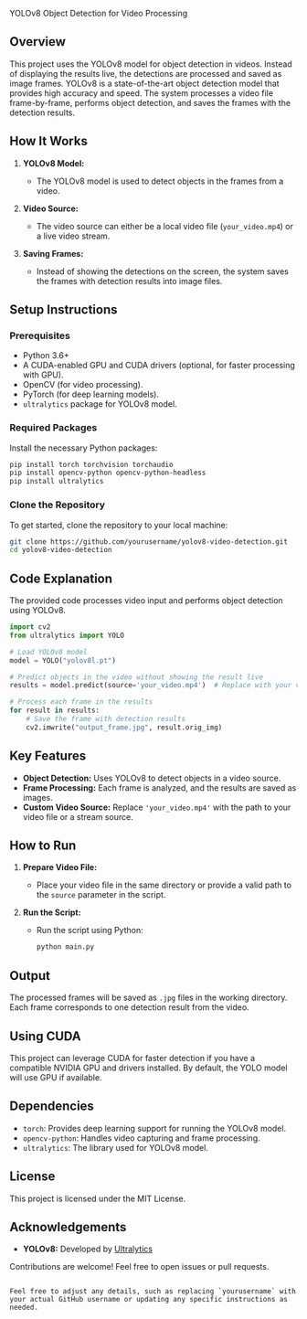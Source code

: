  YOLOv8 Object Detection for Video Processing

## Overview

This project uses the YOLOv8 model for object detection in videos. Instead of displaying the results live, the detections are processed and saved as image frames. YOLOv8 is a state-of-the-art object detection model that provides high accuracy and speed. The system processes a video file frame-by-frame, performs object detection, and saves the frames with the detection results.

## How It Works

1. **YOLOv8 Model:**
   - The YOLOv8 model is used to detect objects in the frames from a video.
   
2. **Video Source:**
   - The video source can either be a local video file (`your_video.mp4`) or a live video stream.

3. **Saving Frames:**
   - Instead of showing the detections on the screen, the system saves the frames with detection results into image files.

## Setup Instructions

### Prerequisites

- Python 3.6+
- A CUDA-enabled GPU and CUDA drivers (optional, for faster processing with GPU).
- OpenCV (for video processing).
- PyTorch (for deep learning models).
- `ultralytics` package for YOLOv8 model.

### Required Packages

Install the necessary Python packages:

```bash
pip install torch torchvision torchaudio
pip install opencv-python opencv-python-headless
pip install ultralytics
```

### Clone the Repository

To get started, clone the repository to your local machine:

```bash
git clone https://github.com/yourusername/yolov8-video-detection.git
cd yolov8-video-detection
```

## Code Explanation

The provided code processes video input and performs object detection using YOLOv8.

```python
import cv2
from ultralytics import YOLO

# Load YOLOv8 model
model = YOLO("yolov8l.pt")

# Predict objects in the video without showing the result live
results = model.predict(source='your_video.mp4')  # Replace with your video file path

# Process each frame in the results
for result in results:
    # Save the frame with detection results
    cv2.imwrite("output_frame.jpg", result.orig_img)
```

## Key Features

- **Object Detection:** Uses YOLOv8 to detect objects in a video source.
- **Frame Processing:** Each frame is analyzed, and the results are saved as images.
- **Custom Video Source:** Replace `'your_video.mp4'` with the path to your video file or a stream source.

## How to Run

1. **Prepare Video File:**
   - Place your video file in the same directory or provide a valid path to the `source` parameter in the script.

2. **Run the Script:**
   - Run the script using Python:

     ```bash
     python main.py
     ```

## Output

The processed frames will be saved as `.jpg` files in the working directory. Each frame corresponds to one detection result from the video.

## Using CUDA

This project can leverage CUDA for faster detection if you have a compatible NVIDIA GPU and drivers installed. By default, the YOLO model will use GPU if available.

## Dependencies

- `torch`: Provides deep learning support for running the YOLOv8 model.
- `opencv-python`: Handles video capturing and frame processing.
- `ultralytics`: The library used for YOLOv8 model.

## License

This project is licensed under the MIT License.

## Acknowledgements

- **YOLOv8:** Developed by [Ultralytics](https://github.com/ultralytics)

Contributions are welcome! Feel free to open issues or pull requests.
```

Feel free to adjust any details, such as replacing `yourusername` with your actual GitHub username or updating any specific instructions as needed.
